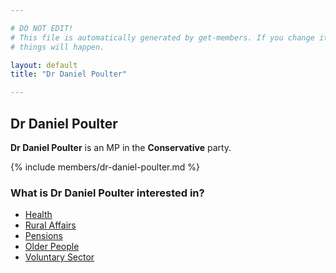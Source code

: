 ```yaml
---

# DO NOT EDIT!
# This file is automatically generated by get-members. If you change it, bad
# things will happen.

layout: default
title: "Dr Daniel Poulter"

---
```


## Dr Daniel Poulter

**Dr Daniel Poulter** is an MP in the **Conservative** party.

{% include members/dr-daniel-poulter.md %}

### What is Dr Daniel Poulter interested in?


* [Health](/interests/health.html)
* [Rural Affairs](/interests/rural-affairs.html)
* [Pensions](/interests/pensions.html)
* [Older People](/interests/older-people.html)
* [Voluntary Sector](/interests/voluntary-sector.html)

